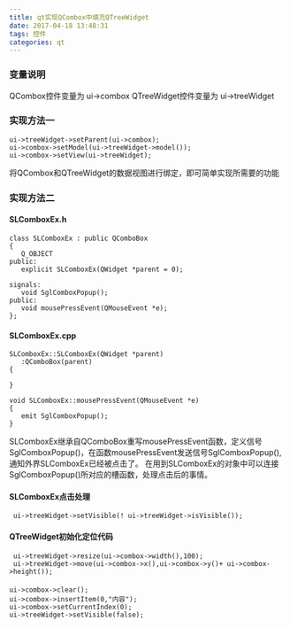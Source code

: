 ```yaml
---
title: qt实现QCombox中填充QTreeWidget
date: 2017-04-18 13:48:31
tags: 控件
categories: qt
---
```

### 变量说明
QCombox控件变量为  ui->combox
QTreeWidget控件变量为 ui->treeWidget
### 实现方法一
```
ui->treeWidget->setParent(ui->combox);
ui->combox->setModel(ui->treeWidget->model());
ui->combox->setView(ui->treeWidget);
```
<!-- more -->
将QCombox和QTreeWidget的数据视图进行绑定，即可简单实现所需要的功能
### 实现方法二
#### SLComboxEx.h
```
class SLComboxEx : public QComboBox
{
   Q_OBJECT
public:
   explicit SLComboxEx(QWidget *parent = 0);

signals:
   void SglComboxPopup();
public:
   void mousePressEvent(QMouseEvent *e);
};
```
#### SLComboxEx.cpp
```
SLComboxEx::SLComboxEx(QWidget *parent)
   :QComboBox(parent)
{

}

void SLComboxEx::mousePressEvent(QMouseEvent *e)
{
   emit SglComboxPopup();
}
```
SLComboxEx继承自QComboBox重写mousePressEvent函数，定义信号SglComboxPopup()，在函数mousePressEvent发送信号SglComboxPopup(),通知外界SLComboxEx已经被点击了。
在用到SLComboxEx的对象中可以连接SglComboxPopup()所对应的槽函数，处理点击后的事情。
#### SLComboxEx点击处理
```
 ui->treeWidget->setVisible(! ui->treeWidget->isVisible());
```
#### QTreeWidget初始化定位代码
```
 ui->treeWidget->resize(ui->combox->width(),100);
 ui->treeWidget->move(ui->combox->x(),ui->combox->y()+ ui->combox->height());
```
#### 
```
ui->combox->clear();
ui->combox->insertItem(0,"内容");
ui->combox->setCurrentIndex(0);
ui->treeWidget->setVisible(false);
```

